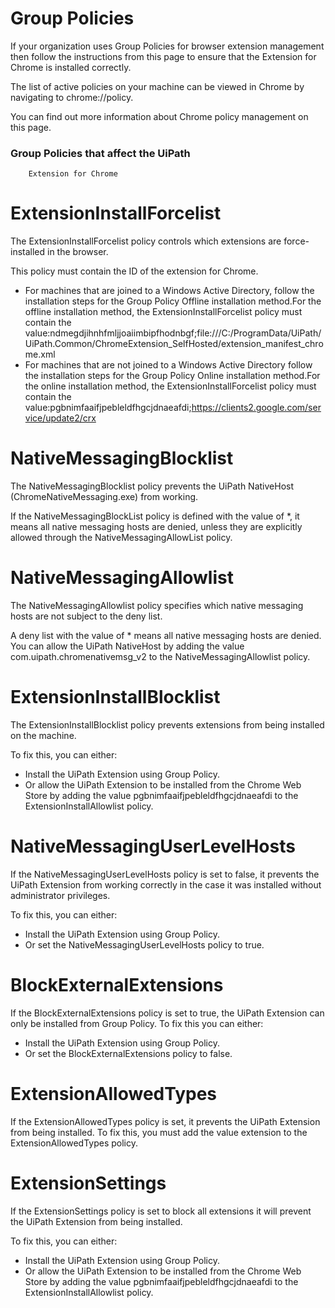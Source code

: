 ﻿# Group Policies

If your organization uses Group Policies for browser extension management then follow the instructions from this page to ensure that the Extension for Chrome is installed correctly.

The list of active policies on your machine can be viewed in Chrome by navigating to chrome://policy.

You can find out more information about Chrome policy management on this page.

### Group Policies that affect the UiPath
        Extension for Chrome

# ExtensionInstallForcelist

The ExtensionInstallForcelist policy controls
                which extensions are force-installed in the browser.

This policy must contain the ID of the extension for Chrome.

* For machines that are joined to a Windows Active Directory, follow the installation steps for the Group Policy Offline installation method.For the offline installation method, the ExtensionInstallForcelist policy must contain the value:ndmegdjihnhfmljjoaiimbipfhodnbgf;file:///C:/ProgramData/UiPath/UiPath.Common/ChromeExtension_SelfHosted/extension_manifest_chrome.xml
* For machines that are not joined to a Windows Active Directory follow the installation steps for the Group Policy Online installation method.For the online installation method, the ExtensionInstallForcelist policy must contain the value:pgbnimfaaifjpebleldfhgcjdnaeafdi;https://clients2.google.com/service/update2/crx

# NativeMessagingBlocklist

The NativeMessagingBlocklist policy prevents
                the UiPath NativeHost (ChromeNativeMessaging.exe) from working.

If the NativeMessagingBlockList policy is defined with the value of
                    *, it means all native messaging hosts are denied, unless they
                are explicitly allowed through the NativeMessagingAllowList
                policy.

# NativeMessagingAllowlist

The NativeMessagingAllowlist policy specifies
                which native messaging hosts are not subject to the deny list.

A deny list with the value of * means all native messaging hosts are
                denied. You can allow the UiPath NativeHost by adding the value
                    com.uipath.chromenativemsg_v2 to the
                    NativeMessagingAllowlist policy.

# ExtensionInstallBlocklist

The ExtensionInstallBlocklist policy prevents
                extensions from being installed on the machine.

To fix this, you can
                either:

* Install the UiPath Extension using Group Policy.
* Or allow the UiPath Extension to be installed from the Chrome Web Store by adding the value pgbnimfaaifjpebleldfhgcjdnaeafdi to the ExtensionInstallAllowlist policy.

# NativeMessagingUserLevelHosts

If the NativeMessagingUserLevelHosts policy is
                set to false, it prevents the UiPath Extension from working
                correctly in the case it was installed without administrator privileges.

To fix this, you can either:

* Install the UiPath Extension using Group Policy.
* Or set the NativeMessagingUserLevelHosts policy to true.

# BlockExternalExtensions

If
                the BlockExternalExtensions policy is set to
                    true, the UiPath Extension can only be installed from Group
                Policy. To fix this you can either:

* Install the UiPath Extension using Group Policy.
* Or set the BlockExternalExtensions policy to false.

# ExtensionAllowedTypes

If
                the ExtensionAllowedTypes policy is set, it
                prevents the UiPath Extension from being installed. To fix this, you must add the
                value extension to the ExtensionAllowedTypes
            policy.

# ExtensionSettings

If the
                    ExtensionSettings policy is set to block
                all extensions it will prevent the UiPath Extension from being installed.

To
                fix this, you can either:

* Install the UiPath Extension using Group Policy.
* Or allow the UiPath Extension to be installed from the Chrome Web Store by adding the value pgbnimfaaifjpebleldfhgcjdnaeafdi to the ExtensionInstallAllowlist policy.

